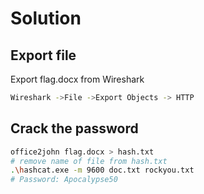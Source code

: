 # Solution
## Export file
Export flag.docx from Wireshark 
```bash
Wireshark ->File ->Export Objects -> HTTP
```
## Crack the password 
```bash
office2john flag.docx > hash.txt
# remove name of file from hash.txt
.\hashcat.exe -m 9600 doc.txt rockyou.txt
# Password: Apocalypse50
```